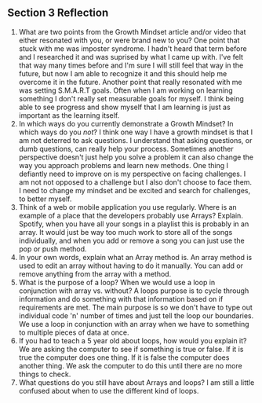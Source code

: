 ## Section 3 Reflection

1. What are two points from the Growth Mindset article and/or video that either resonated with you, or were brand new to you?
One point that stuck with me was imposter syndrome. I hadn't heard that term before and I researched it and was suprised by what I came up with. I've felt that way many times before and I'm sure I will still feel that way in the future, but now I am able to recognize it and this should help me overcome it in the future. Another point that really resonated with me was setting S.M.A.R.T goals. Often when I am working on learning something I don't really set measurable goals for myself. I think being able to see progress and show myself that I am learning is just as important as the learning itself.
1. In which ways do you currently demonstrate a Growth Mindset? In which ways do you _not_?
I think one way I have a growth mindset is that I am not deterred to ask questions. I understand that asking questions, or dumb questions, can really help your process. Sometimes another perspective doesn't just help you solve a problem it can also change the way you approach problems and learn new methods. One thing I defiantly need to improve on is my perspective on facing challenges. I am not not opposed to a challenge but I also don't choose to face them. I need to change my mindset and be excited and search for challenges, to better myself.   
1. Think of a web or mobile application you use regularly. Where is an example of a place that the developers probably use Arrays? Explain.
Spotify, when you have all your songs in a playlist this is probably in an array. It would just be way too much work to store all of the songs individually, and when you add or remove a song you can just use the pop or push method.
1. In your own words, explain what an Array method is.
An array method is used to edit an array without having to do it manually. You can add or remove anything from the array with a method.
1. What is the purpose of a loop? When we would use a loop in conjunction with array vs. without?
A loops purpose is to cycle through information and do something with that information based on if requirements are met. The main purpose is so we don't have to type out individual code 'n' number of times and just tell the loop our boundaries. We use a loop in conjunction with an array when we have to something to multiple pieces of data at once.  
1. If you had to teach a 5 year old about loops, how would you explain it?
We are asking the computer to see if something is true or false. If it is true the computer does one thing. If it is false the computer does another thing. We ask the computer to do this until there are no more things to check.
1. What questions do you still have about Arrays and loops?
I am still a little confused about when to use the different kind of loops. 

